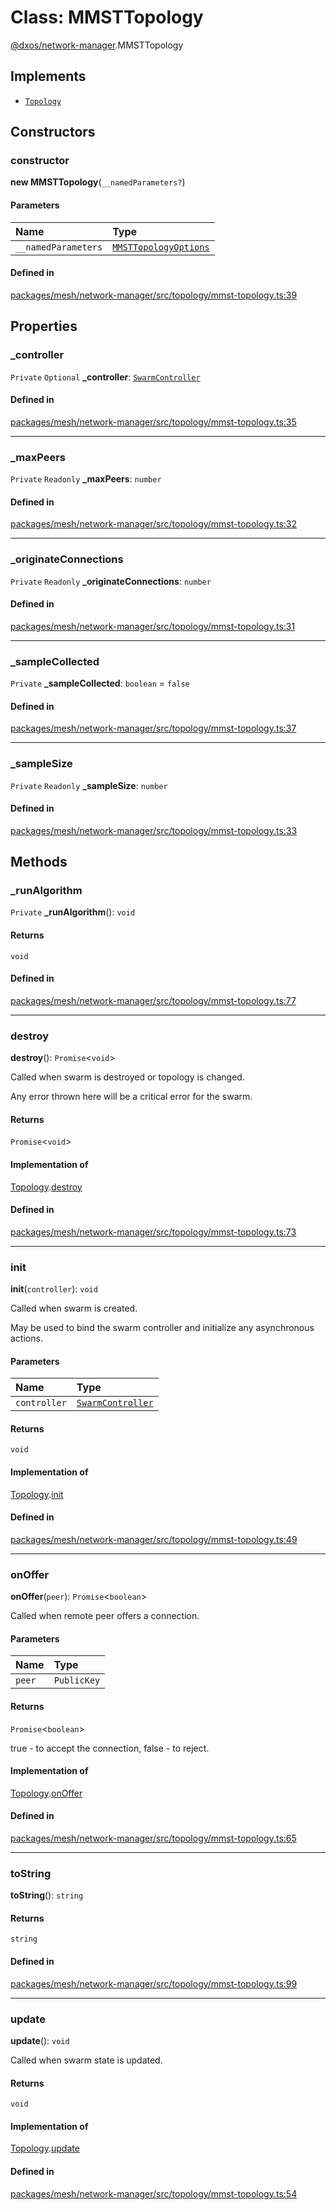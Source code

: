 # Class: MMSTTopology

[@dxos/network-manager](../modules/dxos_network_manager.md).MMSTTopology

## Implements

- [`Topology`](../interfaces/dxos_network_manager.Topology.md)

## Constructors

### constructor

**new MMSTTopology**(`__namedParameters?`)

#### Parameters

| Name | Type |
| :------ | :------ |
| `__namedParameters` | [`MMSTTopologyOptions`](../interfaces/dxos_network_manager.MMSTTopologyOptions.md) |

#### Defined in

[packages/mesh/network-manager/src/topology/mmst-topology.ts:39](https://github.com/dxos/dxos/blob/db8188dae/packages/mesh/network-manager/src/topology/mmst-topology.ts#L39)

## Properties

### \_controller

 `Private` `Optional` **\_controller**: [`SwarmController`](../interfaces/dxos_network_manager.SwarmController.md)

#### Defined in

[packages/mesh/network-manager/src/topology/mmst-topology.ts:35](https://github.com/dxos/dxos/blob/db8188dae/packages/mesh/network-manager/src/topology/mmst-topology.ts#L35)

___

### \_maxPeers

 `Private` `Readonly` **\_maxPeers**: `number`

#### Defined in

[packages/mesh/network-manager/src/topology/mmst-topology.ts:32](https://github.com/dxos/dxos/blob/db8188dae/packages/mesh/network-manager/src/topology/mmst-topology.ts#L32)

___

### \_originateConnections

 `Private` `Readonly` **\_originateConnections**: `number`

#### Defined in

[packages/mesh/network-manager/src/topology/mmst-topology.ts:31](https://github.com/dxos/dxos/blob/db8188dae/packages/mesh/network-manager/src/topology/mmst-topology.ts#L31)

___

### \_sampleCollected

 `Private` **\_sampleCollected**: `boolean` = `false`

#### Defined in

[packages/mesh/network-manager/src/topology/mmst-topology.ts:37](https://github.com/dxos/dxos/blob/db8188dae/packages/mesh/network-manager/src/topology/mmst-topology.ts#L37)

___

### \_sampleSize

 `Private` `Readonly` **\_sampleSize**: `number`

#### Defined in

[packages/mesh/network-manager/src/topology/mmst-topology.ts:33](https://github.com/dxos/dxos/blob/db8188dae/packages/mesh/network-manager/src/topology/mmst-topology.ts#L33)

## Methods

### \_runAlgorithm

`Private` **_runAlgorithm**(): `void`

#### Returns

`void`

#### Defined in

[packages/mesh/network-manager/src/topology/mmst-topology.ts:77](https://github.com/dxos/dxos/blob/db8188dae/packages/mesh/network-manager/src/topology/mmst-topology.ts#L77)

___

### destroy

**destroy**(): `Promise`<`void`\>

Called when swarm is destroyed or topology is changed.

Any error thrown here will be a critical error for the swarm.

#### Returns

`Promise`<`void`\>

#### Implementation of

[Topology](../interfaces/dxos_network_manager.Topology.md).[destroy](../interfaces/dxos_network_manager.Topology.md#destroy)

#### Defined in

[packages/mesh/network-manager/src/topology/mmst-topology.ts:73](https://github.com/dxos/dxos/blob/db8188dae/packages/mesh/network-manager/src/topology/mmst-topology.ts#L73)

___

### init

**init**(`controller`): `void`

Called when swarm is created.

May be used to bind the swarm controller and initialize any asynchronous actions.

#### Parameters

| Name | Type |
| :------ | :------ |
| `controller` | [`SwarmController`](../interfaces/dxos_network_manager.SwarmController.md) |

#### Returns

`void`

#### Implementation of

[Topology](../interfaces/dxos_network_manager.Topology.md).[init](../interfaces/dxos_network_manager.Topology.md#init)

#### Defined in

[packages/mesh/network-manager/src/topology/mmst-topology.ts:49](https://github.com/dxos/dxos/blob/db8188dae/packages/mesh/network-manager/src/topology/mmst-topology.ts#L49)

___

### onOffer

**onOffer**(`peer`): `Promise`<`boolean`\>

Called when remote peer offers a connection.

#### Parameters

| Name | Type |
| :------ | :------ |
| `peer` | `PublicKey` |

#### Returns

`Promise`<`boolean`\>

true - to accept the connection, false - to reject.

#### Implementation of

[Topology](../interfaces/dxos_network_manager.Topology.md).[onOffer](../interfaces/dxos_network_manager.Topology.md#onoffer)

#### Defined in

[packages/mesh/network-manager/src/topology/mmst-topology.ts:65](https://github.com/dxos/dxos/blob/db8188dae/packages/mesh/network-manager/src/topology/mmst-topology.ts#L65)

___

### toString

**toString**(): `string`

#### Returns

`string`

#### Defined in

[packages/mesh/network-manager/src/topology/mmst-topology.ts:99](https://github.com/dxos/dxos/blob/db8188dae/packages/mesh/network-manager/src/topology/mmst-topology.ts#L99)

___

### update

**update**(): `void`

Called when swarm state is updated.

#### Returns

`void`

#### Implementation of

[Topology](../interfaces/dxos_network_manager.Topology.md).[update](../interfaces/dxos_network_manager.Topology.md#update)

#### Defined in

[packages/mesh/network-manager/src/topology/mmst-topology.ts:54](https://github.com/dxos/dxos/blob/db8188dae/packages/mesh/network-manager/src/topology/mmst-topology.ts#L54)
